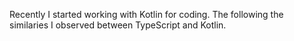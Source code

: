 Recently I started working with Kotlin for coding. The following the similaries I observed between TypeScript and Kotlin.
